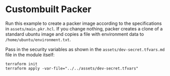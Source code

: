 # Custombuilt Packer

Run this example to create a packer image according to the specifications in `assets/main.pkr.hcl`.
If you change nothing, packer creates a clone of a standard ubuntu image and copies a file with environment data to `/home/ubuntu/environment.txt`.

Pass in the security variables as shown in the `assets/dev-secret.tfvars.md` file in the module itself:

```
terraform init
terraform apply -var-file="../../assets/dev-secret.tfvars"
```